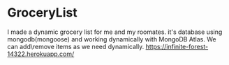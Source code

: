 # GroceryList
I made a dynamic grocery list for me and my roomates.
it's database using mongodb(mongoose) and working dynamically with MongoDB Atlas.
We can add\remove items as we need dynamically.
https://infinite-forest-14322.herokuapp.com/
